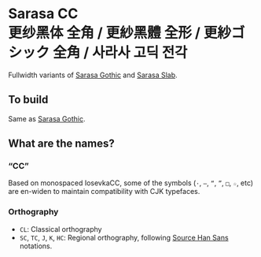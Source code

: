 # Sarasa CC<br><span lang="zh-CN">更纱黑体 全角</span> / <span lang="zh-TW">更紗黑體 全形</span> / <span lang="ja">更紗ゴシック 全角</span> / <span lang="ko">사라사 고딕 전각</span>

Fullwidth variants of [Sarasa Gothic](https://github.com/be5invis/Sarasa-Gothic) and [Sarasa Slab](https://github.com/CyanoHao/Sarasa-Slab).

## To build

Same as [Sarasa Gothic](https://github.com/be5invis/Sarasa-Gothic).

## What are the names?

### “CC”

Based on monospaced IosevkaCC, some of the symbols (`·`, `—`, `“`, `”`, `□`, `☆`, etc) are en-widen to maintain compatibility with CJK typefaces.

### Orthography

- `CL`: Classical orthography
- `SC`, `TC`, `J`, `K`, `HC`: Regional orthography, following [Source Han Sans](https://github.com/adobe-fonts/source-han-sans) notations.
